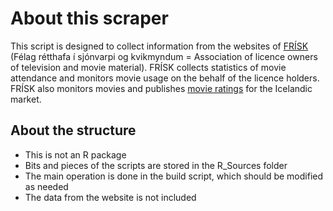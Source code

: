 # About this scraper
This script is designed to collect information from the websites of [FRÍSK](http://frisk.klapptre.is/) (Félag rétthafa í sjónvarpi og kvikmyndum = Association of licence owners of television and movie material).  FRÍSK collects statistics of movie attendance and monitors movie usage on the behalf of the licence holders. FRÍSK also monitors movies and publishes [movie ratings](http://kvikmyndaskodun.is/) for the Icelandic market.

## About the structure
  - This is not an R package
  - Bits and pieces of the scripts are stored in the R_Sources folder
  - The main operation is done in the build script, which should be modified as needed
  - The data from the website is not included
